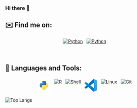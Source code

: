### Hi there 👋

## ✉️ Find me on:


<p align="center">
 <a href="https://linkedin.com/in/leandro-tiburske-a323b61b2/" target="_blank" rel="noopener noreferrer"> <img src="https://cdn.jsdelivr.net/npm/simple-icons@v3/icons/linkedin.svg" alt="Python" height="40" style="vertical-align:top; margin:4px"></a>
 <a href="mailto:leandrotiburske@usp.br"> <img src="https://cdn.jsdelivr.net/npm/simple-icons@v3/icons/gmail.svg" alt="Python" height="40" style="vertical-align:top; margin:4px"></a>
</p>

<br />

## 🧰 Languages and Tools:
<p align="center">
<img src="https://raw.githubusercontent.com/github/explore/80688e429a7d4ef2fca1e82350fe8e3517d3494d/topics/python/python.png" alt="Python" height="40" style="vertical-align:top; margin:4px">
<img src="https://user-images.githubusercontent.com/82397631/203821586-94c86bdb-4f11-4cd0-86e3-5029564983e3.png" alt="R" height="40" style="vertical-align:top; margin:4px">
<img src="https://user-images.githubusercontent.com/82397631/203822018-c8ab701f-8861-4053-898e-dfeaefa67955.png" alt="Shell" height="40" style="vertical-align:top; margin:4px">
<img src="https://raw.githubusercontent.com/github/explore/80688e429a7d4ef2fca1e82350fe8e3517d3494d/topics/visual-studio-code/visual-studio-code.png" alt="VS Code" height="40" style="vertical-align:top; margin:4px">
<img src="https://user-images.githubusercontent.com/82397631/203822956-b0bafd46-65d7-445a-8faa-065cf88964df.png" alt="Linux" height="40" style="vertical-align:top; margin:4px">
<img src="https://user-images.githubusercontent.com/82397631/203823109-35323f2d-7622-4ff9-876d-d272fd32772b.png" alt="Git" height="40" style="vertical-align:top; margin:4px">
</p>



![Top Langs](https://github-readme-stats.vercel.app/api/top-langs/?username=leandrotiburske&layout=compact)

